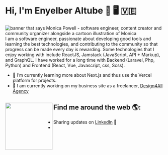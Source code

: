 # Hi, I'm Enyelber Altube 🤟 🖥 🇻🇪

<img src="https://raw.githubusercontent.com/M0nica/M0nica/master/gh-header-image-cropped.png" alt="banner that says Monica Powell - software engineer, content creator and community organizer alongside a cartoon illustration of Monica">
I am a software engineer, passionate about developing good tools and learning the best technologies, and contributing to the community so that progress can be made every day is rewarding. Some technologies that I enjoy working with include ReactJS, Jamstack (JavaScript, API + Markup), and GraphQL. I have worked for a long time with Backend (Laravel, Php, Python) and Frontend (React, Vue, Javascript, css, Scss). 

- 🌱 I’m currently learning more about Next.js and thus use the Vercel platform for projects.
- 🔭 I am currently working on my business site as a freelancer, <a href="https://www.design4allagency.com/"> Design4All Agency</a>

## Find me around the web 🌎: <a href="https://github.com/Enyelber"><img align="left" width="150" height="150" src="https://github.com/M0nica/M0nica/blob/main/octomonica/m0nica-octocat-rotating.gif?raw=true"></a>
- Sharing updates on <a href="https://www.linkedin.com/in/enyelberaltubejimenez/">LinkedIn</a> 💼
- 


<!--
**Enyelber/Enyelber** is a ✨ _special_ ✨ repository because its `README.md` (this file) appears on your GitHub profile.

Here are some ideas to get you started:


- 👯 I’m looking to collaborate on ...
- 🤔 I’m looking for help with ...
- 💬 Ask me about ...
- 📫 How to reach me: ...
- 😄 Pronouns: ...
- ⚡ Fun fact: ...
-->
